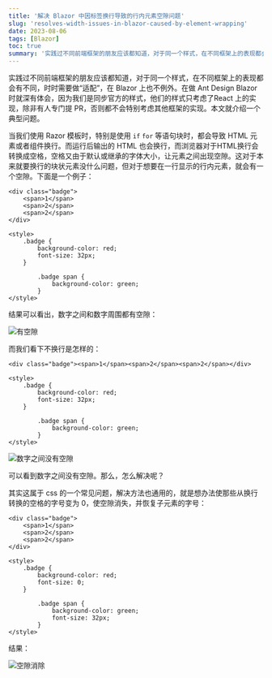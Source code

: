 ```yaml
---
title: '解决 Blazor 中因标签换行导致的行内元素空隙问题'
slug: 'resolves-width-issues-in-blazor-caused-by-element-wrapping'
date: 2023-08-06
tags: [Blazor]
toc: true
summary: '实践过不同前端框架的朋友应该都知道，对于同一个样式，在不同框架上的表现都会有不同，时时需要做“适配”，在 Blazor 上也不例外。'
---
```


实践过不同前端框架的朋友应该都知道，对于同一个样式，在不同框架上的表现都会有不同，时时需要做“适配”，在 Blazor 上也不例外。在做 Ant Design Blazor 时就深有体会，因为我们是同步官方的样式，他们的样式只考虑了React 上的实现，除非有人专门提 PR，否则都不会特别考虑其他框架的实现。本文就介绍一个典型问题。

当我们使用 Razor 模板时，特别是使用 `if` `for` 等语句块时，都会导致 HTML 元素或者组件换行。而运行后输出的 HTML 也会换行，而浏览器对于HTML换行会转换成空格，空格又由于默认或继承的字体大小，让元素之间出现空隙。这对于本来就要换行的块状元素没什么问题，但对于想要在一行显示的行内元素，就会有一个空隙。下面是一个例子：

```
<div class="badge">
    <span>1</span>
    <span>2</span>
    <span>2</span>
</div>

<style>
    .badge {
        background-color: red;
        font-size: 32px;
    }

        .badge span {
            background-color: green;
        }
</style>
```

结果可以看出，数字之间和数字周围都有空隙：

![有空隙](/photos/blazor-wrapping-issue/image1.png)

而我们看下不换行是怎样的：

```
<div class="badge"><span>1</span><span>2</span><span>2</span></div>

<style>
    .badge {
        background-color: red;
        font-size: 32px;
    }

        .badge span {
            background-color: green;
        }
</style>
```

![数字之间没有空隙](/photos/blazor-wrapping-issue/image3.png)

可以看到数字之间没有空隙。那么，怎么解决呢？

其实这属于 css 的一个常见问题，解决方法也通用的，就是想办法使那些从换行转换的空格的字号变为 0，使空隙消失，并恢复子元素的字号：

```
<div class="badge">
    <span>1</span>
    <span>2</span>
    <span>2</span>
</div>

<style>
    .badge {
        background-color: red;
        font-size: 0;
    }

        .badge span {
            background-color: green;
            font-size: 32px;
        }
</style>
```

结果：

![空隙消除](/photos/blazor-wrapping-issue/image2.png)

